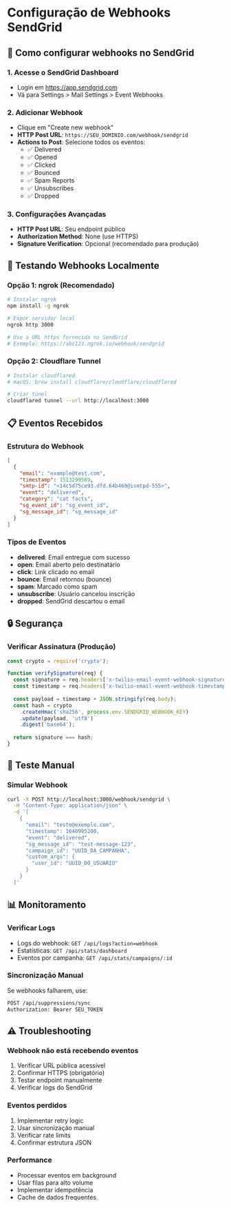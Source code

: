 # Configuração de Webhooks SendGrid

## 🔗 Como configurar webhooks no SendGrid

### 1. Acesse o SendGrid Dashboard
- Login em https://app.sendgrid.com
- Vá para Settings > Mail Settings > Event Webhooks

### 2. Adicionar Webhook
- Clique em "Create new webhook"
- **HTTP Post URL**: `https://SEU_DOMINIO.com/webhook/sendgrid`
- **Actions to Post**: Selecione todos os eventos:
  - ✅ Delivered
  - ✅ Opened  
  - ✅ Clicked
  - ✅ Bounced
  - ✅ Spam Reports
  - ✅ Unsubscribes
  - ✅ Dropped

### 3. Configurações Avançadas
- **HTTP Post URL**: Seu endpoint público
- **Authorization Method**: None (use HTTPS)
- **Signature Verification**: Opcional (recomendado para produção)

## 🚀 Testando Webhooks Localmente

### Opção 1: ngrok (Recomendado)
```bash
# Instalar ngrok
npm install -g ngrok

# Expor servidor local
ngrok http 3000

# Use a URL https fornecida no SendGrid
# Exemplo: https://abc123.ngrok.io/webhook/sendgrid
```

### Opção 2: Cloudflare Tunnel
```bash
# Instalar cloudflared
# macOS: brew install cloudflare/cloudflare/cloudflared

# Criar túnel
cloudflared tunnel --url http://localhost:3000
```

## 📋 Eventos Recebidos

### Estrutura do Webhook
```json
[
  {
    "email": "example@test.com",
    "timestamp": 1513299569,
    "smtp-id": "<14c5d75ce93.dfd.64b469@ismtpd-555>",
    "event": "delivered",
    "category": "cat facts",
    "sg_event_id": "sg_event_id",
    "sg_message_id": "sg_message_id"
  }
]
```

### Tipos de Eventos
- **delivered**: Email entregue com sucesso
- **open**: Email aberto pelo destinatário
- **click**: Link clicado no email
- **bounce**: Email retornou (bounce)
- **spam**: Marcado como spam
- **unsubscribe**: Usuário cancelou inscrição
- **dropped**: SendGrid descartou o email

## 🔒 Segurança

### Verificar Assinatura (Produção)
```javascript
const crypto = require('crypto');

function verifySignature(req) {
  const signature = req.headers['x-twilio-email-event-webhook-signature'];
  const timestamp = req.headers['x-twilio-email-event-webhook-timestamp'];
  
  const payload = timestamp + JSON.stringify(req.body);
  const hash = crypto
    .createHmac('sha256', process.env.SENDGRID_WEBHOOK_KEY)
    .update(payload, 'utf8')
    .digest('base64');
    
  return signature === hash;
}
```

## 🧪 Teste Manual

### Simular Webhook
```bash
curl -X POST http://localhost:3000/webhook/sendgrid \
  -H "Content-Type: application/json" \
  -d '[
    {
      "email": "teste@exemplo.com",
      "timestamp": 1640995200,
      "event": "delivered",
      "sg_message_id": "test-message-123",
      "campaign_id": "UUID_DA_CAMPANHA",
      "custom_args": {
        "user_id": "UUID_DO_USUARIO"
      }
    }
  ]'
```

## 📊 Monitoramento

### Verificar Logs
- Logs do webhook: `GET /api/logs?action=webhook`
- Estatísticas: `GET /api/stats/dashboard`
- Eventos por campanha: `GET /api/stats/campaigns/:id`

### Sincronização Manual
Se webhooks falharem, use:
```bash
POST /api/suppressions/sync
Authorization: Bearer SEU_TOKEN
```

## ⚠️ Troubleshooting

### Webhook não está recebendo eventos
1. Verificar URL pública acessível
2. Confirmar HTTPS (obrigatório)
3. Testar endpoint manualmente
4. Verificar logs do SendGrid

### Eventos perdidos
1. Implementar retry logic
2. Usar sincronização manual
3. Verificar rate limits
4. Confirmar estrutura JSON

### Performance
- Processar eventos em background
- Usar filas para alto volume
- Implementar idempotência
- Cache de dados frequentes